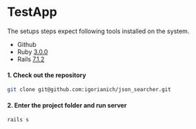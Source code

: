 # TestApp

The setups steps expect following tools installed on the system.

- Github
- Ruby [3.0.0](https://www.ruby-lang.org/en/downloads/)
- Rails [7.1.2](https://rubyonrails.org/)

#### 1. Check out the repository

```bash
git clone git@github.com:igorianich/json_searcher.git

```
#### 2. Enter the project folder and run server

```bash
rails s
```